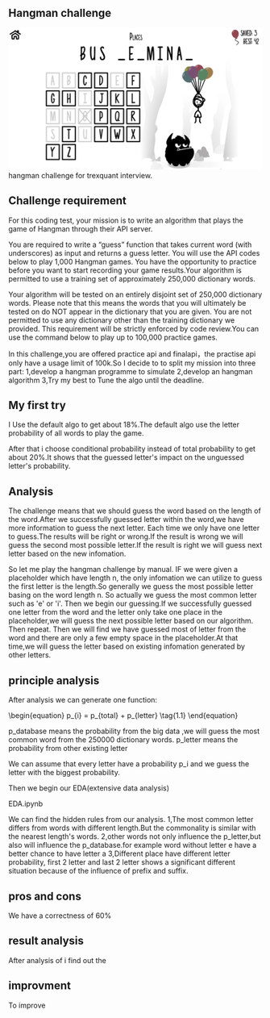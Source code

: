 ## Hangman challenge 
![insample](./pic/c1.png)
hangman challenge for trexquant interview.

## Challenge requirement

For this coding test, your mission is to write an algorithm that plays the game of Hangman through their API server. 

You are required to write a “guess” function that takes current word (with underscores) as input and returns a guess letter. You will use the API codes below to play 1,000 Hangman games. You have the opportunity to practice before you want to start recording your game results.Your algorithm is permitted to use a training set of approximately 250,000 dictionary words. 

Your algorithm will be tested on an entirely disjoint set of 250,000 dictionary words. Please note that this means the words that you will ultimately be tested on do NOT appear in the dictionary that you are given. You are not permitted to use any dictionary other than the training dictionary we provided. This requirement will be strictly enforced by code review.You can use the command below to play up to 100,000 practice games.

In this challenge,you are offered practice api and finalapi，the practise api only have a usage limit of 100k.So I decide to to split my mission into three part:
1,develop a hangman programme to simulate 2,develop an hangman algorithm 3,Try my best to Tune the algo until the deadline. 

## My first try
I Use the default algo to get about 18%.The default algo use the letter probability of all words to play the game. 

After that i choose conditional probability instead of total probability to get about 20%.It shows that the guessed letter's impact on the unguessed letter's probability.

## Analysis
The challenge means that we should guess the word based on the length of the word.After we successfully guessed letter within the word,we have more information to guess the next letter.
Each time we only have one letter to guess.The results will be right or wrong.If the result is wrong we will guess the second most possible letter.If the result is right we will guess next letter based on the new infomation.

So let me play the hangman challenge by manual.
IF we were given a placeholder which have length n, the only infomation we can utilize to guess the first letter is the length.So generally we guess the most possible letter basing on the word length n. So actually we guess the most common letter such as 'e' or 'i'.
Then we begin our guessing.If we successfully guessed one letter from the word and the letter only take one place in the placeholder,we will guess the next possible letter based on our algorithm.
Then repeat.
Then we will find we have guessed most of letter from the word and there are only a few empty space in the placeholder.At that time,we will guess the letter based on existing infomation generated by other letters.

## principle analysis
After analysis we can generate one function:

\begin{equation}
p_{i} = p_{total} + p_{letter} \tag{1.1}
\end{equation}

p_database means the probability from the big data ,we will guess the most common word from the 250000 dictionary words.
p_letter means the probability from other existing letter

We can assume that every letter have a probability p_i and we guess the letter with the biggest probability.

Then we begin our EDA(extensive data analysis)

EDA.ipynb

We can find the hidden rules from our analysis.
1,The most common letter differs from words with different length.But the commonality is similar with the nearest length's words.
2,other words not only influence the p_letter,but also will influence the p_database.for example word without letter e have a better chance to have letter a
3,Different place have different letter probability, first 2 letter and last 2 letter shows a significant different situation because of the influence of prefix and suffix.





## pros and cons
We have a correctness of 60%



## result analysis
After analysis of  i find out the 






## improvment
To improve